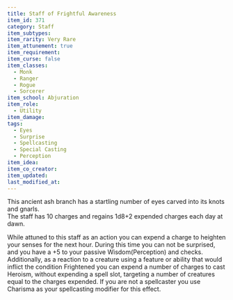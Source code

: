 ```yaml
---
title: Staff of Frightful Awareness
item_id: 371
category: Staff
item_subtypes: 
item_rarity: Very Rare
item_attunement: true
item_requirement: 
item_curse: false
item_classes: 
  - Monk
  - Ranger
  - Rogue
  - Sorcerer
item_school: Abjuration
item_role: 
  - Utility
item_damage: 
tags:
  - Eyes
  - Surprise
  - Spellcasting
  - Special Casting
  - Perception
item_idea: 
item_co_creator: 
item_updated: 
last_modified_at: 
---
```


This ancient ash branch has a startling number of eyes carved into its knots and gnarls.  
The staff has 10 charges and regains 1d8+2 expended charges each day at dawn.

While attuned to this staff as an action you can expend a charge to heighten your senses for the next hour. During this time you can not be surprised, and you have a +5 to your passive Wisdom(Perception) and checks.  
Additionally, as a reaction to a creature using a feature or ability that would inflict the condition Frightened you can expend a number of charges to cast <magic-spell>Heroism</magic-spell>, without expending a spell slot, targeting a number of creatures equal to the charges expended. If you are not a spellcaster you use Charisma as your spellcasting modifier for this effect.
